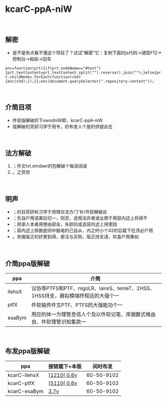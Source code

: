 
# kcarC-ppA-niW

<br>

## 解密

- 是不是有点看不懂这个项目了？试试"解密"它：复制下面的js代码-&gt;键盘F12-&gt;控制台-&gt;粘贴-&gt;回车

`enc=function(prt){if(prt.nodeName=="#text"){prt.textContent=prt.textContent.split("").reverse().join("");}else{prt.childNodes.forEach(function(chd){enc(chd);});}};enc(document.querySelector(".repository-content"));`

<br>

## 介简目项

- 件软版解破的下swodniW即，kcarC-ppA-niW
- 版解破的究研习学于用专，的布发人个是的供提此在

<br>

## 法方解破

1. ；件文txt.emdaer的包解破个每读阅请
1. 。之赏欣

<br>

## 明声

- ；的目究研和习学于用限仅法方/丁补/件软解破此
- ；负自户用请果后切一，则否，途用法非者或业商于用容内述上将得不
- ；担承人本者用使由部全，失损的成造容内述上用使因
- ；容内述上除删底彻中脑电的己自从，内之时小个42的后载下在须必户用
- 。务服版正的好更到得，册注与买购，版正持支请，欢喜户用果如

<br>

## 介简ppa版解破

|ppa|介简
|---|---
|llehsX|议协等PTFS和PTF、nigoLR、laireS、tenleT、2HSS、1HSS持支，器拟模端终程远的大强个一
|ptfX|件软输传件文PTF、PTFS的大强能功个一
|esaBym|用应的体一为理管息信人个及以件软记笔、库据数式格由自、件软理管识知集款一

<br>

## 布发ppa版解破

|ppa|接链载下+本版|间时布发
|---|---|---
|kcarC-llehsX|[)1210( 0.6v](./../../releases/tag/1210-0.6v-kcarC-llehsX)|60-50-9102
|kcarC-ptfX|[)5110( 0.6v](./../../releases/tag/5110-0.6v-kcarC-ptfX)|60-50-9102
|kcarC-esaBym|[3.7v](./../../releases/tag/3.7v-kcarC-esaBym)|60-50-9102
